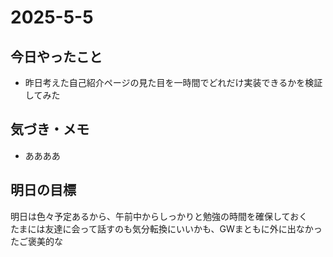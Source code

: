 # 2025-5-5

## 今日やったこと  
- 昨日考えた自己紹介ページの見た目を一時間でどれだけ実装できるかを検証してみた

## 気づき・メモ
- ああああ
## 明日の目標  
明日は色々予定あるから、午前中からしっかりと勉強の時間を確保しておく  
たまには友達に会って話すのも気分転換にいいかも、GWまともに外に出なかったご褒美的な
